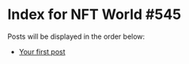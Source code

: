 # Index for NFT World #545
Posts will be displayed in the order below:

- [Your first post](./001-first.md)

